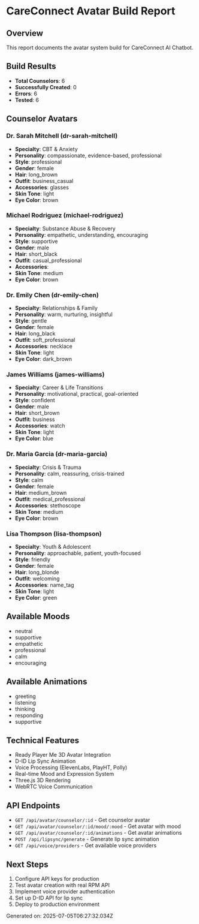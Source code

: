 # CareConnect Avatar Build Report

## Overview
This report documents the avatar system build for CareConnect AI Chatbot.

## Build Results
- **Total Counselors**: 6
- **Successfully Created**: 0
- **Errors**: 6
- **Tested**: 6

## Counselor Avatars


### Dr. Sarah Mitchell (dr-sarah-mitchell)
- **Specialty**: CBT & Anxiety
- **Personality**: compassionate, evidence-based, professional
- **Style**: professional
- **Gender**: female
- **Hair**: long_brown
- **Outfit**: business_casual
- **Accessories**: glasses
- **Skin Tone**: light
- **Eye Color**: brown

### Michael Rodriguez (michael-rodriguez)
- **Specialty**: Substance Abuse & Recovery
- **Personality**: empathetic, understanding, encouraging
- **Style**: supportive
- **Gender**: male
- **Hair**: short_black
- **Outfit**: casual_professional
- **Accessories**: 
- **Skin Tone**: medium
- **Eye Color**: brown

### Dr. Emily Chen (dr-emily-chen)
- **Specialty**: Relationships & Family
- **Personality**: warm, nurturing, insightful
- **Style**: gentle
- **Gender**: female
- **Hair**: long_black
- **Outfit**: soft_professional
- **Accessories**: necklace
- **Skin Tone**: light
- **Eye Color**: dark_brown

### James Williams (james-williams)
- **Specialty**: Career & Life Transitions
- **Personality**: motivational, practical, goal-oriented
- **Style**: confident
- **Gender**: male
- **Hair**: short_brown
- **Outfit**: business
- **Accessories**: watch
- **Skin Tone**: light
- **Eye Color**: blue

### Dr. Maria Garcia (dr-maria-garcia)
- **Specialty**: Crisis & Trauma
- **Personality**: calm, reassuring, crisis-trained
- **Style**: calm
- **Gender**: female
- **Hair**: medium_brown
- **Outfit**: medical_professional
- **Accessories**: stethoscope
- **Skin Tone**: medium
- **Eye Color**: brown

### Lisa Thompson (lisa-thompson)
- **Specialty**: Youth & Adolescent
- **Personality**: approachable, patient, youth-focused
- **Style**: friendly
- **Gender**: female
- **Hair**: long_blonde
- **Outfit**: welcoming
- **Accessories**: name_tag
- **Skin Tone**: light
- **Eye Color**: green


## Available Moods
- neutral
- supportive
- empathetic
- professional
- calm
- encouraging

## Available Animations
- greeting
- listening
- thinking
- responding
- supportive

## Technical Features
- Ready Player Me 3D Avatar Integration
- D-ID Lip Sync Animation
- Voice Processing (ElevenLabs, PlayHT, Polly)
- Real-time Mood and Expression System
- Three.js 3D Rendering
- WebRTC Voice Communication

## API Endpoints
- `GET /api/avatar/counselor/:id` - Get counselor avatar
- `GET /api/avatar/counselor/:id/mood/:mood` - Get avatar with mood
- `GET /api/avatar/counselor/:id/animations` - Get avatar animations
- `POST /api/lipsync/generate` - Generate lip sync animation
- `GET /api/voice/providers` - Get available voice providers

## Next Steps
1. Configure API keys for production
2. Test avatar creation with real RPM API
3. Implement voice provider authentication
4. Set up D-ID API for lip sync
5. Deploy to production environment

Generated on: 2025-07-05T06:27:32.034Z
